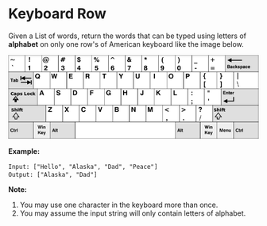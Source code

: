 # Keyboard Row

Given a List of words, return the words that can be typed using letters of __alphabet__ on only one row's of American keyboard like the image below.

![keyboard](./keyboard.png)

__Example:__

```pseudo
Input: ["Hello", "Alaska", "Dad", "Peace"]
Output: ["Alaska", "Dad"]
```

__Note:__

1. You may use one character in the keyboard more than once.
2. You may assume the input string will only contain letters of alphabet.
